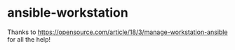 # ansible-workstation

Thanks to https://opensource.com/article/18/3/manage-workstation-ansible for all the help!
